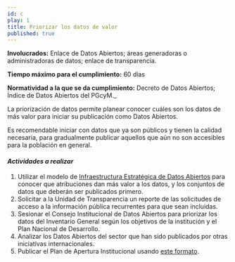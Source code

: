 ```yaml
---
id: c
play: 1
title: Priorizar los datos de valor
published: true
---
```


**Involucrados:** Enlace de Datos Abiertos; áreas generadoras o administradoras de datos; enlace de transparencia.

**Tiempo máximo para el cumplimiento:** 60 días

**Normatividad a la que  se da cumplimiento:** Decreto de Datos Abiertos; Índice de Datos Abiertos del PGcyM._

La priorización de datos permite planear conocer cuáles son los datos de más valor para iniciar su publicación como Datos Abiertos. 

Es recomendable iniciar con datos que ya son públicos y tienen la calidad necesaria, para gradualmente publicar aquellos que aún no son accesibles para la población en general.

#### _Actividades a realizar_

1. Utilizar el modelo de [Infraestructura Estratégica de Datos Abiertos](https://docs.google.com/presentation/d/1aSHpv08XNrdc_oxzyoY7wS23yYwxGIDeaqF7sFQoKiU/edit#slide=id.g4a4fba72d_050) para conocer que atribuciones dan más valor a los datos, y los conjuntos de datos que deberán ser publicados primero.
2. Solicitar a la Unidad de Transparencia un reporte de las solicitudes de acceso a la información pública recurrentes para que sean incluidas.
3. Sesionar el Consejo Institucional de Datos Abiertos para priorizar los datos del Inventario General según los objetivos de la institución y el Plan Nacional de Desarrollo.
4. Analizar los Datos Abiertos del sector que han sido publicados por otras iniciativas internacionales.
5. Publicar el Plan de Apertura Institucional usando [este formato](https://docs.google.com/spreadsheets/d/1_M3Xd2gy0T2pWXvqQlkwWXp8Ymr2hb6VXT-sMdlwIlo/edit#gid=0).